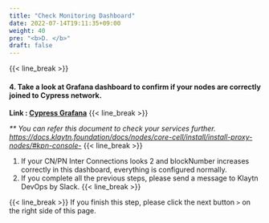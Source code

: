 ```yaml
---
title: "Check Monitoring Dashboard"
date: 2022-07-14T19:11:35+09:00
weight: 40
pre: "<b>D. </b>"
draft: false
---
```


{{< line_break >}}
#### 4. Take a look at Grafana dashboard to confirm if your nodes are correctly joined to Cypress network.

**Link : [Cypress Grafana](http://cypress.klaytn.net:3000/d/tc1SOM4Zz/dashboardcco?orgId=1&from=now-5m&to=now)**
{{< line_break >}}

_** You can refer this document to check your services further._   
_https://docs.klaytn.foundation/docs/nodes/core-cell/install/install-proxy-nodes/#kpn-console-_
{{< line_break >}}

1. If your CN/PN Inter Connections looks 2 and blockNumber increases correctly in this dashboard, everything is configured normally.  
2. If you complete all the previous steps, please send a message to Klaytn DevOps by Slack.
{{< line_break >}}


{{< line_break >}}
If you finish this step, please click the next button ```>``` on the right side of this page.
